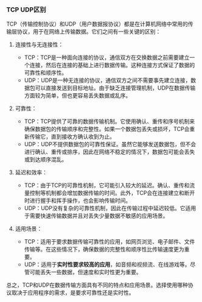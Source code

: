 ### TCP UDP区别

TCP（传输控制协议）和UDP（用户数据报协议）都是在计算机网络中常用的传输层协议，用于在网络上传输数据。它们之间有一些关键的区别：

1. 连接性与无连接性：
   - TCP：TCP是一种面向连接的协议，通信双方在交换数据之前需要建立一个连接，然后在连接的基础上进行数据传输。这种连接方式保证了数据的可靠性和顺序性。
   - UDP：UDP是一种无连接的协议，通信双方之间不需要事先建立连接，数据包可以直接发送到目标地址。由于缺乏连接管理机制，UDP在数据传输方面较为简单，但也更容易丢失数据或乱序。

2. 可靠性：
   - TCP：TCP提供了可靠的数据传输机制。它使用确认、重传和序号机制来确保数据包的传输顺序和完整性。如果一个数据包丢失或损坏，TCP会重新传输它，直到接收方确认收到为止。
   - UDP：UDP不提供数据包的可靠性保证。虽然它能够发送数据包，但不会进行确认、重传或排序，因此在网络不稳定的情况下，数据包可能会丢失或到达顺序混乱。

3. 延迟和效率：
   - TCP：由于TCP的可靠性机制，它可能引入较大的延迟。确认、重传和流量控制等机制都会增加数据传输的时间。此外，TCP会在连接建立和断开时进行握手和挥手操作，也会影响传输时间。
   - UDP：UDP没有复杂的可靠性机制，因此在传输过程中延迟较低。它适用于需要快速传输数据并且对丢失少量数据不敏感的应用场景。

4. 适用场景：
   - TCP：适用于要求数据传输可靠性的应用，如网页浏览、电子邮件、文件传输等。在这些情况下，确保数据的完整性和顺序性比传输速度更为重要。
   - UDP：适用于**实时性要求较高的应用**，如音频和视频流、在线游戏等。尽管可能丢失一些数据，但速度和实时性更为重要。

总之，TCP和UDP在数据传输方面具有不同的特点和应用场景。选择使用哪种协议取决于应用程序的需求，是要求可靠性还是实时性。
